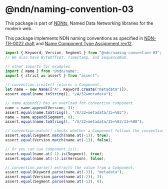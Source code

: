 # @ndn/naming-convention-03

This package is part of [NDNts](https://yoursunny.com/p/NDNts/), Named Data Networking libraries for the modern web.

This package implements NDN naming conventions as specified in [NDN-TR-0022 draft](https://gitlab.com/named-data/tr-ndn-0022-naming-conventions/blob/76bf31b81b5935de93e5c429da1a4c8e0f469c83/typed.tex) and [Name Component Type Assignment rev12](https://redmine.named-data.net/projects/ndn-tlv/wiki/NameComponentType/12).

```ts
import { Keyword, Version, Segment } from "@ndn/naming-convention-03";
// We also have ByteOffset, Timestamp, and SequenceNum.

// other imports for examples
import { Name } from "@ndn/name";
import { strict as assert } from "assert";

// convention.create() returns a Component.
let name = new Name(["A", Keyword.create("metadata")]);
assert.equal(name.toString(), "/A/32=metadata");

// name.append() has an overload for convention component.
name = name.append(Version, 3);
assert.equal(name.toString(), "/A/32=metadata/35=%03");
name = name.append(Segment, 0);
assert.equal(name.toString(), "/A/32=metadata/35=%03/33=%00");

// convention.match() checks whether a Component follows the convention.
assert.equal(Segment.match(name.at(-1)), true);
assert.equal(Version.match(name.at(-1)), false);

// Or you can use component.is():
assert.equal(name.at(-1).is(Segment), true);
assert.equal(name.at(-1).is(Version), false);

// convention.parse() extracts the value from a Component.
assert.equal(Keyword.parse(name.at(-3)), "metadata");
assert.equal(Version.parse(name.at(-2)), 3);
assert.equal(Segment.parse(name.at(-1)), 0);
```
